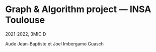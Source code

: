 # Graph & Algorithm project &mdash; INSA Toulouse

2021-2022, 3MIC D 

Aude Jean-Baptiste et Joel Imbergamo Guasch
